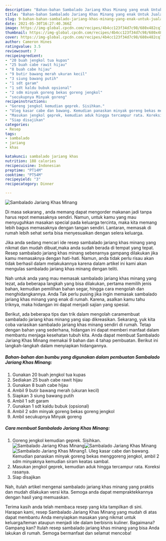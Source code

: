 ```yaml
---
description: "Bahan-bahan Sambalado Jariang Khas Minang yang enak Untuk Jualan"
title: "Bahan-bahan Sambalado Jariang Khas Minang yang enak Untuk Jualan"
slug: 9-bahan-bahan-sambalado-jariang-khas-minang-yang-enak-untuk-jualan
date: 2021-05-30T16:27:40.366Z
image: https://img-global.cpcdn.com/recipes/4b4cc123f34d7c98/680x482cq70/sambalado-jariang-khas-minang-foto-resep-utama.jpg
thumbnail: https://img-global.cpcdn.com/recipes/4b4cc123f34d7c98/680x482cq70/sambalado-jariang-khas-minang-foto-resep-utama.jpg
cover: https://img-global.cpcdn.com/recipes/4b4cc123f34d7c98/680x482cq70/sambalado-jariang-khas-minang-foto-resep-utama.jpg
author: Cameron Hines
ratingvalue: 3.5
reviewcount: 7
recipeingredient:
- "20 buah jengkol tua kupas"
- "25 buah cabe rawit hijau"
- "8 buah cabe hijau"
- "9 butir bawang merah ukuran kecil"
- "3 siung bawang putih"
- "1 sdt garam"
- "1 sdt kaldu bubuk opsional"
- "2 sdm minyak goreng bekas goreng jengkol"
- "secukupnya Minyak goreng"
recipeinstructions:
- "Goreng jengkol kemudian geprek. Sisihkan."
- "Uleg kasar cabe dan bawang. Kemudian panaskan minyak goreng bekas menggoreng jengkol, ambil 2 sdm minyaknya kemudian siram keatas sambal."
- "Masukan jengkol geprek, kemudian aduk hingga tercampur rata. Koreksi rasanya."
- "Siap disajikan"
categories:
- Resep
tags:
- sambalado
- jariang
- khas

katakunci: sambalado jariang khas 
nutrition: 188 calories
recipecuisine: Indonesian
preptime: "PT14M"
cooktime: "PT54M"
recipeyield: "3"
recipecategory: Dinner

---
```



![Sambalado Jariang Khas Minang](https://img-global.cpcdn.com/recipes/4b4cc123f34d7c98/680x482cq70/sambalado-jariang-khas-minang-foto-resep-utama.jpg)

Di masa  sekarang , anda memang dapat mengorder makanan jadi tanpa harus repot memasaknya sendiri. Namun, untuk kamu yang mau menyuguhkan masakan special pada keluarga tercinta, maka kita memang lebih bagus memasaknya dengan tangan sendiri. Lantaran, memasak di rumah lebih sehat serta bisa menyesuaikan dengan selera keluarga.

Jika anda sedang mencari ide resep sambalado jariang khas minang yang nikmat dan mudah dibuat,maka anda sudah berada di tempat yang tepat. Resep sambalado jariang khas minang  sebenarnya gampang dilakukan jika kamu memasaknya dengan hati-hati. Namun, anda tidak perlu risau akan tidak berhasil dalam melakukannya 
karena dalam artikel ini kami akan mengulas sambalado jariang khas minang dengan teliti.  



Nah untuk anda yang mau memasak sambalado jariang khas minang yang lezat, ada beberapa langkah yang bisa dilakukan, pertama memilih jenis bahan, kemudian pemilihan bahan segar, hingga cara mengolah dan menghidangkannya. Anda Tak perlu pusing jika ingin memasak sambalado jariang khas minang yang enak di rumah. Karena, asalkan kamu  tahu triknya, maka hidangan ini dapat menjadi sajian yang spesial.

Berikut, ada beberapa tips dan trik dalam mengolah caramembuat sambalado jariang khas minang yang siap dikreasikan. Sekarang, yuk kita coba variasikan sambalado jariang khas minang sendiri di rumah. Tetap dengan bahan yang sederhana, hidangan ini dapat memberi manfaat dalam membantu menjaga kesehatan tubuh kita. Anda dapat membuat Sambalado Jariang Khas Minang memakai 9 bahan dan 4 tahap pembuatan. Berikut ini langkah-langkah dalam menyiapkan hidangannya.

<!--inarticleads1-->

##### Bahan-bahan dan bumbu yang digunakan dalam pembuatan Sambalado Jariang Khas Minang:

1. Gunakan 20 buah jengkol tua kupas
1. Sediakan 25 buah cabe rawit hijau
1. Gunakan 8 buah cabe hijau
1. Ambil 9 butir bawang merah (ukuran kecil)
1. Siapkan 3 siung bawang putih
1. Ambil 1 sdt garam
1. Gunakan 1 sdt kaldu bubuk (opsional)
1. Ambil 2 sdm minyak goreng bekas goreng jengkol
1. Ambil secukupnya Minyak goreng




<!--inarticleads2-->

##### Cara membuat Sambalado Jariang Khas Minang:

1. Goreng jengkol kemudian geprek. Sisihkan.
<img src="https://img-global.cpcdn.com/steps/99c480eae8406e50/160x128cq70/sambalado-jariang-khas-minang-langkah-memasak-1-foto.jpg" alt="Sambalado Jariang Khas Minang"><img src="https://img-global.cpcdn.com/steps/7bf7e323527814fe/160x128cq70/sambalado-jariang-khas-minang-langkah-memasak-1-foto.jpg" alt="Sambalado Jariang Khas Minang"><img src="https://img-global.cpcdn.com/steps/bd7d9bf05a84496b/160x128cq70/sambalado-jariang-khas-minang-langkah-memasak-1-foto.jpg" alt="Sambalado Jariang Khas Minang">1. Uleg kasar cabe dan bawang. Kemudian panaskan minyak goreng bekas menggoreng jengkol, ambil 2 sdm minyaknya kemudian siram keatas sambal.
1. Masukan jengkol geprek, kemudian aduk hingga tercampur rata. Koreksi rasanya.
1. Siap disajikan




Nah, itulah artikel mengenai  sambalado jariang khas minang  yang praktis dan mudah dilakukan versi kita. Semoga anda dapat mempraktekkannya dengan hasil yang memuaskan. 

Terima kasih anda telah membaca resep yang kita tampilkan di sini. Harapan kami, resep  Sambalado Jariang Khas Minang yang mudah di atas dapat membantu Anda menyiapkan masakan yang nikmat untuk keluarga/teman ataupun menjadi ide dalam berbisnis kuliner. Bagaimana? Gampang kan? Itulah resep sambalado jariang khas minang yang bisa Anda lakukan di rumah. Semoga bermanfaat dan selamat mencoba!

